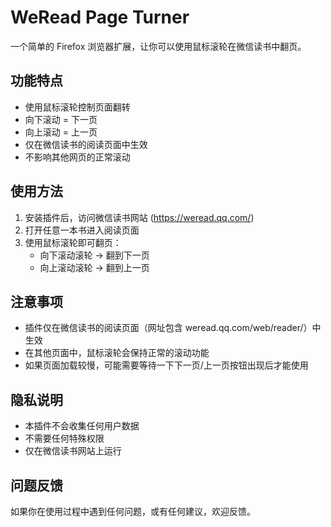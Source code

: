 # WeRead Page Turner

一个简单的 Firefox 浏览器扩展，让你可以使用鼠标滚轮在微信读书中翻页。

## 功能特点

- 使用鼠标滚轮控制页面翻转
- 向下滚动 = 下一页
- 向上滚动 = 上一页
- 仅在微信读书的阅读页面中生效
- 不影响其他网页的正常滚动

## 使用方法

1. 安装插件后，访问微信读书网站 (https://weread.qq.com/)
2. 打开任意一本书进入阅读页面
3. 使用鼠标滚轮即可翻页：
   - 向下滚动滚轮 → 翻到下一页
   - 向上滚动滚轮 → 翻到上一页

## 注意事项

- 插件仅在微信读书的阅读页面（网址包含 weread.qq.com/web/reader/）中生效
- 在其他页面中，鼠标滚轮会保持正常的滚动功能
- 如果页面加载较慢，可能需要等待一下下一页/上一页按钮出现后才能使用

## 隐私说明

- 本插件不会收集任何用户数据
- 不需要任何特殊权限
- 仅在微信读书网站上运行

## 问题反馈

如果你在使用过程中遇到任何问题，或有任何建议，欢迎反馈。
